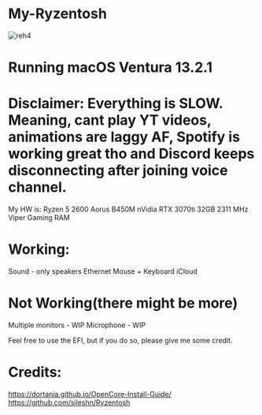 # My-Ryzentosh

![reh4](https://user-images.githubusercontent.com/92917981/218565255-c50436b4-7f7b-457f-8467-31b82e019425.png)

# Running macOS Ventura 13.2.1

# Disclaimer: Everything is SLOW. Meaning, cant play YT videos, animations are laggy AF, Spotify is working great tho and Discord keeps disconnecting after joining voice channel.

My HW is:
Ryzen 5 2600
Aorus B450M
nVidia RTX 3070ti
32GB 2311 MHz Viper Gaming RAM

# Working:
Sound - only speakers
Ethernet
Mouse + Keyboard
iCloud

# Not Working(there might be more)
Multiple monitors - WIP
Microphone - WIP

Feel free to use the EFI, but if you do so, please give me some credit.


# Credits:

https://dortania.github.io/OpenCore-Install-Guide/
https://github.com/sileshn/Ryzentosh
